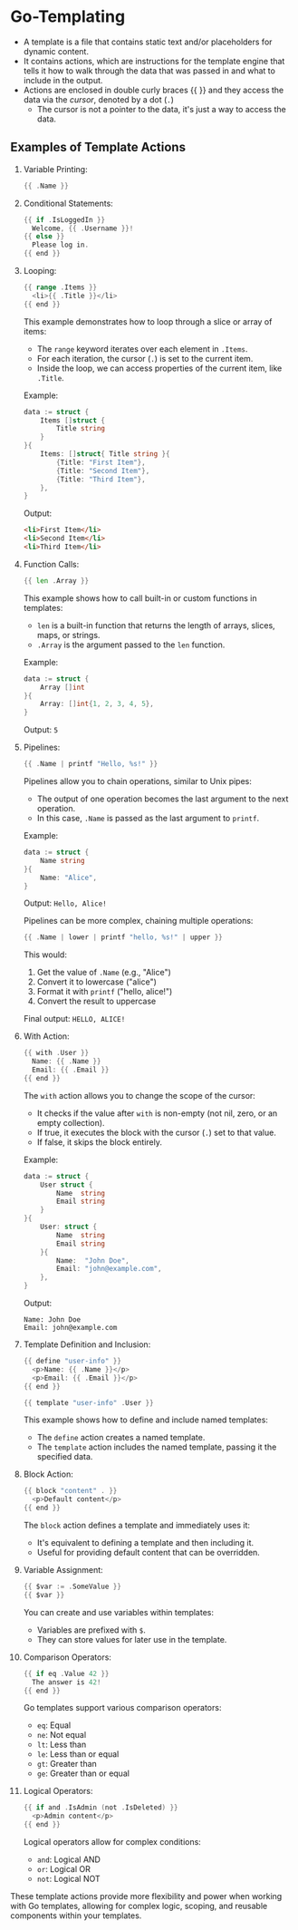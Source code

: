 # Go-Templating

- A template is a file that contains static text and/or placeholders for dynamic content.
- It contains actions, which are instructions for the template engine that tells it how to walk through the data that was passed in and what to include in the output.
- Actions are enclosed in double curly braces {{ }} and they access the data via the *cursor*, denoted by a dot (`.`)
  - The cursor is not a pointer to the data, it's just a way to access the data.

## Examples of Template Actions

1. Variable Printing:
   ```go
   {{ .Name }}
   ```

2. Conditional Statements:
   ```go
   {{ if .IsLoggedIn }}
     Welcome, {{ .Username }}!
   {{ else }}
     Please log in.
   {{ end }}
   ```

3. Looping:
   ```go
   {{ range .Items }}
     <li>{{ .Title }}</li>
   {{ end }}
   ```

   This example demonstrates how to loop through a slice or array of items:
   - The `range` keyword iterates over each element in `.Items`.
   - For each iteration, the cursor (`.`) is set to the current item.
   - Inside the loop, we can access properties of the current item, like `.Title`.

   Example:
   ```go
   data := struct {
       Items []struct {
           Title string
       }
   }{
       Items: []struct{ Title string }{
           {Title: "First Item"},
           {Title: "Second Item"},
           {Title: "Third Item"},
       },
   }
   ```
   Output:
   ```html
   <li>First Item</li>
   <li>Second Item</li>
   <li>Third Item</li>
   ```

4. Function Calls:
   ```go
   {{ len .Array }}
   ```

   This example shows how to call built-in or custom functions in templates:
   - `len` is a built-in function that returns the length of arrays, slices, maps, or strings.
   - `.Array` is the argument passed to the `len` function.

   Example:
   ```go
   data := struct {
       Array []int
   }{
       Array: []int{1, 2, 3, 4, 5},
   }
   ```
   Output: `5`

5. Pipelines:
   ```go
   {{ .Name | printf "Hello, %s!" }}
   ```

   Pipelines allow you to chain operations, similar to Unix pipes:
   - The output of one operation becomes the last argument to the next operation.
   - In this case, `.Name` is passed as the last argument to `printf`.

   Example:
   ```go
   data := struct {
       Name string
   }{
       Name: "Alice",
   }
   ```
   Output: `Hello, Alice!`

   Pipelines can be more complex, chaining multiple operations:
   ```go
   {{ .Name | lower | printf "hello, %s!" | upper }}
   ```
   This would:
   1. Get the value of `.Name` (e.g., "Alice")
   2. Convert it to lowercase ("alice")
   3. Format it with `printf` ("hello, alice!")
   4. Convert the result to uppercase

   Final output: `HELLO, ALICE!`

6. With Action:
   ```go
   {{ with .User }}
     Name: {{ .Name }}
     Email: {{ .Email }}
   {{ end }}
   ```

   The `with` action allows you to change the scope of the cursor:
   - It checks if the value after `with` is non-empty (not nil, zero, or an empty collection).
   - If true, it executes the block with the cursor (`.`) set to that value.
   - If false, it skips the block entirely.

   Example:
   ```go
   data := struct {
       User struct {
           Name  string
           Email string
       }
   }{
       User: struct {
           Name  string
           Email string
       }{
           Name:  "John Doe",
           Email: "john@example.com",
       },
   }
   ```
   Output:
   ```
   Name: John Doe
   Email: john@example.com
   ```

7. Template Definition and Inclusion:
   ```go
   {{ define "user-info" }}
     <p>Name: {{ .Name }}</p>
     <p>Email: {{ .Email }}</p>
   {{ end }}

   {{ template "user-info" .User }}
   ```

   This example shows how to define and include named templates:
   - The `define` action creates a named template.
   - The `template` action includes the named template, passing it the specified data.

8. Block Action:
   ```go
   {{ block "content" . }}
     <p>Default content</p>
   {{ end }}
   ```

   The `block` action defines a template and immediately uses it:
   - It's equivalent to defining a template and then including it.
   - Useful for providing default content that can be overridden.

9. Variable Assignment:
   ```go
   {{ $var := .SomeValue }}
   {{ $var }}
   ```

   You can create and use variables within templates:
   - Variables are prefixed with `$`.
   - They can store values for later use in the template.

10. Comparison Operators:
    ```go
    {{ if eq .Value 42 }}
      The answer is 42!
    {{ end }}
    ```

    Go templates support various comparison operators:
    - `eq`: Equal
    - `ne`: Not equal
    - `lt`: Less than
    - `le`: Less than or equal
    - `gt`: Greater than
    - `ge`: Greater than or equal

11. Logical Operators:
    ```go
    {{ if and .IsAdmin (not .IsDeleted) }}
      <p>Admin content</p>
    {{ end }}
    ```

    Logical operators allow for complex conditions:
    - `and`: Logical AND
    - `or`: Logical OR
    - `not`: Logical NOT

These template actions provide more flexibility and power when working with Go templates, allowing for complex logic, scoping, and reusable components within your templates.
